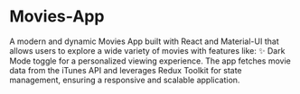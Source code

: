 # Movies-App
A modern and dynamic Movies App built with React and Material-UI that allows users to explore a wide variety of movies with features like: ✨ Dark Mode toggle for a personalized viewing experience. The app fetches movie data from the iTunes API and leverages Redux Toolkit for state management, ensuring a responsive and scalable application.
